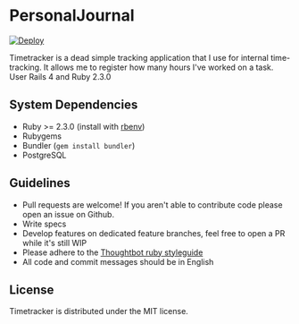 # PersonalJournal

[![Deploy](https://www.herokucdn.com/deploy/button.png)](https://heroku.com/deploy?template=https://github.com/ildarsafin/personal_journal)

Timetracker is a dead simple tracking application that I use for internal time-tracking. It allows me to register how many hours I've worked on a task.
User Rails 4 and Ruby 2.3.0

System Dependencies
-------------------

- Ruby >= 2.3.0 (install with [rbenv](https://github.com/sstephenson/rbenv))
- Rubygems
- Bundler (`gem install bundler`)
- PostgreSQL

Guidelines
----------
- Pull requests are welcome! If you aren't able to contribute code please open an issue on Github.
- Write specs
- Develop features on dedicated feature branches, feel free to open a PR while it's still WIP
- Please adhere to the [Thoughtbot ruby styleguide](https://github.com/thoughtbot/guides/tree/master/style#ruby)
- All code and commit messages should be in English

License
-------
Timetracker is distributed under the MIT license.
